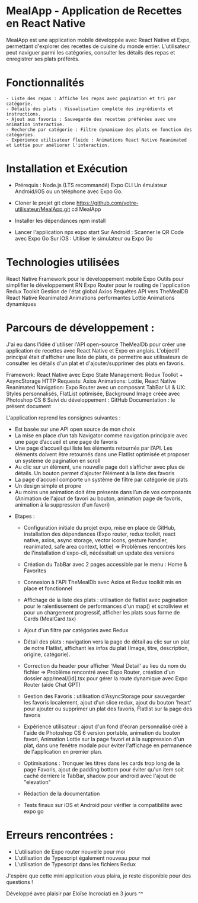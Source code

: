 # MealApp - Application de Recettes en React Native

MealApp est une application mobile développée avec React Native et Expo, permettant d'explorer des recettes de cuisine du monde entier. L'utilisateur peut naviguer parmi les catégories, consulter les détails des repas et enregistrer ses plats préférés.

# Fonctionnalités

    - Liste des repas : Affiche les repas avec pagination et tri par catégorie.
    - Détails des plats : Visualisation complète des ingrédients et instructions.
    - Ajout aux favoris : Sauvegarde des recettes préférées avec une animation interactive.
    - Recherche par catégorie : Filtre dynamique des plats en fonction des catégories.
    - Expérience utilisateur fluide : Animations React Native Reanimated et Lottie pour améliorer l'interaction.

#  Installation et Exécution
   
   - Prérequis : 
   Node.js (LTS recommandé)
   Expo CLI
   Un émulateur Android/iOS ou un téléphone avec Expo Go.

   - Cloner le projet
      git clone https://github.com/votre-utilisateur/MealApp.git
      cd MealApp

   - Installer les dépendances
      npm install

   - Lancer l'application
      npx expo start
      Sur Android : Scanner le QR Code avec Expo Go
      Sur iOS : Utiliser le simulateur ou Expo Go

# Technologies utilisées

React Native	Framework pour le développement mobile
Expo	Outils pour simplifier le développement RN
Expo Router pour le routing de l'application
Redux Toolkit	Gestion de l'état global
Axios	Requêtes API vers TheMealDB
React Native Reanimated	Animations performantes
Lottie	Animations dynamiques

# Parcours de développement : 

J'ai eu dans l'idée d'utiliser l'API open-source TheMealDb pour créer une application de recettes avec React Native et Expo en anglais. 
L'objectif principal était d'afficher une liste de plats, de permettre aux utilisateurs de consulter les détails d'un plat et d'ajouter/supprimer des plats en favoris.

Framework: React Native avec Expo 
State Management: Redux Toolkit + AsyncStorage
HTTP Requests: Axios
Animations: Lottie, React Native Reanimated
Navigation: Expo Router avec un composant TabBar
UI & UX: Styles personnalisés, FlatList optimisée, Background Image créée avec Photoshop CS 6
Suivi du développement : GitHub
Documentation : le présent document

L'application reprend les consignes suivantes : 
   - Est basée sur une API open source de mon choix
   - La mise en place d’un tab Navigator comme navigation principale avec une page d’accueil et une page de favoris
   - Une page d’accueil qui liste les éléments retournés par l’API. Les éléments doivent être retournés dans une Flatlist optimisée et proposer un système de pagination en scroll
   - Au clic sur un élément, une nouvelle page doit s’afficher avec plus de détails. Un bouton permet d’ajouter l’élément à la liste des favoris
   - La page d’accueil comporte un système de filtre par catégorie de plats
   - Un design simple et propre
   - Au moins une animation doit être présente dans l’un de vos composants (Animation de l'ajout de favori au bouton, animation page de favoris, animation à la suppression d'un favori)

* Etapes : 
   - Configuration initiale du projet expo, mise en place de GitHub, installation des dépendances (Expo router, redux toolkit, react native, axios, async storage, vector icons, gesture handler, reanimated, safe area context, lottie)
   => Problèmes rencontrés lors de l'installation d'expo-cli, nécéssitait un update des versions

   - Création du TabBar avec 2 pages accessible par le menu : Home & Favorites
   - Connexion à l'API TheMealDb avec Axios et Redux toolkit mis en place et fonctionnel
   
   - Affichage de la liste des plats : utilisation de flatlist avec pagination pour le ralentissement de performances d'un map() et scrollview et pour un chargement progressif, afficher les plats sous forme de Cards (MealCard.tsx) 
   - Ajout d'un filtre par catégories avec Redux

   - Détail des plats : navigation vers la page de détail au clic sur un plat de notre Flatlist, affichant les infos du plat (Image, titre, description, origine, catégorie). 
   - Correction du header pour afficher 'Meal Detail' au lieu du nom du fichier
   => Problème rencontré avec Expo Router, création d'un dossier app/meal/[id].tsx pour gérer la route dynamique avec Expo Router (aide Chat GPT)

   - Gestion des Favoris : utilisation d'AsyncStorage pour sauvegarder les favoris localement, ajout d'un slice redux, ajout du bouton 'heart' pour ajouter ou supprimer un plat des favoris, Flatlist sur la page des favoris

   - Expérience utilisateur : ajout d'un fond d'écran personnalisé créé à l'aide de Photoshop CS 6 version portable, animation du bouton favori, Animation Lottie sur la page favori et à la suppression d'un plat, dans une fenêtre modale pour éviter l'affichage en permanence de l'application en premier plan. 

   - Optimisations : Tronquer les titres dans les cards trop long de la page Favoris, ajout de padding bottom pour éviter qu'un item soit caché derrière le TabBar, shadow pour android avec l'ajout de "elevation"

   - Rédaction de la documentation

   - Tests finaux sur iOS et Android pour vérifier la compatibilité avec expo go
   
# Erreurs rencontrées : 

   - L'utilisation de Expo router nouvelle pour moi
   - L'utilisation de Typescript également nouveau pour moi 
   - L'utilisation de Typescript dans les fichiers Redux

J'espère que cette mini application vous plaira, je reste disponible pour des questions ! 

Développé avec plaisir par Eloïse Incrociati en 3 jours ^^


